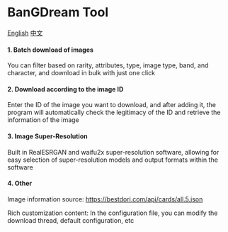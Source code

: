 # BanGDream Tool

[English](https://github.com/SkyHao723/BanGDream_tool/blob/main/README.md)
[中文](https://github.com/SkyHao723/BanGDream_tool/blob/main/README_CN.md)

#### 1\. Batch download of images

You can filter based on rarity, attributes, type, image type, band, and character, and download in bulk with just one click

#### 2\. Download according to the image ID

Enter the ID of the image you want to download, and after adding it, the program will automatically check the legitimacy of the ID and retrieve the information of the image

#### 3\. Image Super-Resolution

Built in RealESRGAN and waifu2x super-resolution software, allowing for easy selection of super-resolution models and output formats within the software

#### 4\. Other

Image information source: https://bestdori.com/api/cards/all.5.json

Rich customization content: In the configuration file, you can modify the download thread, default configuration, etc

